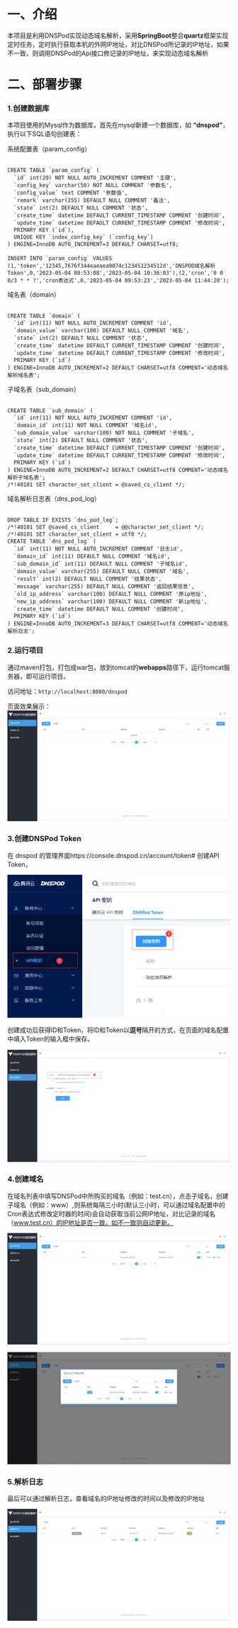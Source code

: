 # 一、介绍
本项目是利用DNSPod实现动态域名解析，采用**SpringBoot**整合**quartz**框架实现定时任务，定时执行获取本机的外网IP地址，对比DNSPod所记录的IP地址，如果不一致，则调用DNSPod的Api接口修记录的IP地址，来实现动态域名解析

# 二、部署步骤
### 1.创建数据库
本项目使用的Mysql作为数据库，首先在mysql新建一个数据库，如 **“dnspod”**，执行以下SQL语句创建表：

系统配置表（param_config）
``` mysql

CREATE TABLE `param_config` (
  `id` int(20) NOT NULL AUTO_INCREMENT COMMENT '主键',
  `config_key` varchar(50) NOT NULL COMMENT '参数名',
  `config_value` text COMMENT '参数值',
  `remark` varchar(255) DEFAULT NULL COMMENT '备注',
  `state` int(2) DEFAULT NULL COMMENT '状态',
  `create_time` datetime DEFAULT CURRENT_TIMESTAMP COMMENT '创建时间',
  `update_time` datetime DEFAULT CURRENT_TIMESTAMP COMMENT '修改时间',
  PRIMARY KEY (`id`),
  UNIQUE KEY `index_config_key` (`config_key`)
) ENGINE=InnoDB AUTO_INCREMENT=3 DEFAULT CHARSET=utf8;

INSERT INTO `param_config` VALUES (1,'token','12345,7676f344eaeaea9074c123451234512d','DNSPOD域名解析Token',0,'2023-05-04 09:53:08','2023-05-04 10:36:03'),(2,'cron','0 0 0/3 * * ?','cron表达式',0,'2023-05-04 09:53:23','2023-05-04 11:44:20');

```

域名表（domain）
``` mysql

CREATE TABLE `domain` (
  `id` int(11) NOT NULL AUTO_INCREMENT COMMENT 'id',
  `domain_value` varchar(100) DEFAULT NULL COMMENT '域名',
  `state` int(2) DEFAULT NULL COMMENT '状态',
  `create_time` datetime DEFAULT CURRENT_TIMESTAMP COMMENT '创建时间',
  `update_time` datetime DEFAULT CURRENT_TIMESTAMP COMMENT '修改时间',
  PRIMARY KEY (`id`)
) ENGINE=InnoDB AUTO_INCREMENT=2 DEFAULT CHARSET=utf8 COMMENT='动态域名解析域名表';

```

子域名表（sub_domain）
``` mysql

CREATE TABLE `sub_domain` (
  `id` int(11) NOT NULL AUTO_INCREMENT COMMENT 'id',
  `domain_id` int(11) NOT NULL COMMENT '域名id',
  `sub_domain_value` varchar(100) NOT NULL COMMENT '子域名',
  `state` int(2) DEFAULT NULL COMMENT '状态',
  `create_time` datetime DEFAULT CURRENT_TIMESTAMP COMMENT '创建时间',
  `update_time` datetime DEFAULT CURRENT_TIMESTAMP COMMENT '修改时间',
  PRIMARY KEY (`id`)
) ENGINE=InnoDB AUTO_INCREMENT=2 DEFAULT CHARSET=utf8 COMMENT='动态域名解析子域名表';
/*!40101 SET character_set_client = @saved_cs_client */;

```

域名解析日志表（dns_pod_log）
``` mysql

DROP TABLE IF EXISTS `dns_pod_log`;
/*!40101 SET @saved_cs_client     = @@character_set_client */;
/*!40101 SET character_set_client = utf8 */;
CREATE TABLE `dns_pod_log` (
  `id` int(11) NOT NULL AUTO_INCREMENT COMMENT '日志id',
  `domain_id` int(11) DEFAULT NULL COMMENT '域名id',
  `sub_domain_id` int(11) DEFAULT NULL COMMENT '子域名id',
  `domain_value` varchar(255) DEFAULT NULL COMMENT '域名',
  `result` int(2) DEFAULT NULL COMMENT '结果状态',
  `message` varchar(255) DEFAULT NULL COMMENT '返回结果信息',
  `old_ip_address` varchar(100) DEFAULT NULL COMMENT '原ip地址',
  `new_ip_address` varchar(100) DEFAULT NULL COMMENT '新ip地址',
  `create_time` datetime DEFAULT NULL COMMENT '创建时间',
  PRIMARY KEY (`id`)
) ENGINE=InnoDB AUTO_INCREMENT=3 DEFAULT CHARSET=utf8 COMMENT='动态域名解析日志';

```

### 2.运行项目
通过maven打包，打包成war包，放到tomcat的**webapps**路径下，运行tomcat服务器，即可运行项目。

访问地址：`http://localhost:8080/dnspod`

页面效果展示：
![](https://raw.githubusercontent.com/wei-xuan-4919/DNSPod/master/images/index.png)

### 3.创建DNSPod Token 
在 dnspod 的管理界面https://console.dnspod.cn/account/token#  创建API Token，

![](https://raw.githubusercontent.com/wei-xuan-4919/DNSPod/master/images/%E7%94%B3%E8%AF%B7token.png)

创建成功后获得ID和Token，将ID和Token以**逗号**隔开的方式，在页面的域名配置中填入Token的输入框中保存。

![](https://raw.githubusercontent.com/wei-xuan-4919/DNSPod/master/images/%E4%BF%9D%E5%AD%98Token%E9%85%8D%E7%BD%AE.png)

### 4.创建域名
在域名列表中填写DNSPod中所购买的域名（例如：test.cn），点击子域名，创建子域名（例如：www）,则系统每隔三小时(默认三小时，可以通过域名配置中的Cron表达式修改定时器的时间)会自动获取当前公网IP地址，对比记录的域名（www.test.cn）的IP地址是否一致，如不一致则自动更新。

![](https://raw.githubusercontent.com/wei-xuan-4919/DNSPod/master/images/domain.png)

![](https://raw.githubusercontent.com/wei-xuan-4919/DNSPod/master/images/sub_domain.png)

### 5.解析日志
最后可以通过解析日志，查看域名的IP地址修改的时间以及修改的IP地址

![](https://raw.githubusercontent.com/wei-xuan-4919/DNSPod/master/images/log.png)
